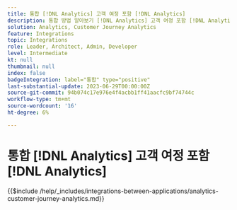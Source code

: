 ```yaml
---
title: 통합 [!DNL Analytics] 고객 여정 포함 [!DNL Analytics]
description: 통합 방법 알아보기 [!DNL Analytics] 고객 여정 포함 [!DNL Analytics].
solution: Analytics, Customer Journey Analytics
feature: Integrations
topic: Integrations
role: Leader, Architect, Admin, Developer
level: Intermediate
kt: null
thumbnail: null
index: false
badgeIntegration: label="통합" type="positive"
last-substantial-update: 2023-06-29T00:00:00Z
source-git-commit: 94b074c17e976e4f4acbb1ff41aacfc9bf74744c
workflow-type: tm+mt
source-wordcount: '16'
ht-degree: 6%

---
```



# 통합 [!DNL Analytics] 고객 여정 포함 [!DNL Analytics]

{{$include /help/_includes/integrations-between-applications/analytics-customer-journey-analytics.md}}
